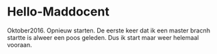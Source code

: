# Hello-Maddocent
Oktober2016. Opnieuw starten.
De eerste keer dat ik een master bracnh startte is alweer een poos geleden. Dus ik start maar weer helemaal vooraan.

